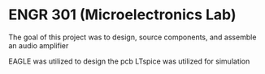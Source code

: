 # ENGR 301 (Microelectronics Lab) 

The goal of this project was to design, source components, and assemble an audio amplifier

EAGLE was utilized to design the pcb
LTspice was utilized for simulation
